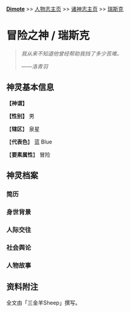 **[Dimote](https://dimote.top)** >> [人物志主页](../index.md) >> [诸神志主页](index.md) >> [瑞斯克](ruisike.md)

# 冒险之神 / 瑞斯克

> *我从来不知道他曾经帮助我挡了多少苦难。*
>
> ——*洛青羽*

## 神灵基本信息

**【神谓】**

**【性别】** 男

【**辖区**】 泉星

【**代表色**】 蓝 Blue

【**要素属性**】 冒险

## 神灵档案

### 简历

### 身世背景

### 人际交往

### 社会舆论

### 人物故事

## 资料附注

全文由「三金羊Sheep」撰写。

